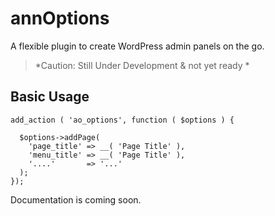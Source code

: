 # annOptions
A flexible plugin to create WordPress admin panels on the go.
> *Caution: Still Under Development & not yet ready *
## Basic Usage
```
add_action ( 'ao_options', function ( $options ) {

  $options->addPage(
    'page_title' => __( 'Page Title' ),
    'menu_title' => __( 'Page Title' ),
    '....'       => '...'
  );
});
```
Documentation is coming soon.
